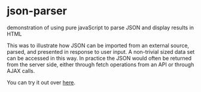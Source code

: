 # json-parser
demonstration of using pure javaScript to parse JSON and display results in HTML

This was to illustrate how JSON can be imported from an external source, parsed, and presented in response to user input. 
A non-trivial sized data set can be accessed in this way.
In practice the JSON would often be returned from the server side, either through fetch operations from an API or through AJAX calls.

You can try it out over <a href="http://safetycowboy.com/web-development/json/">here</a>.
